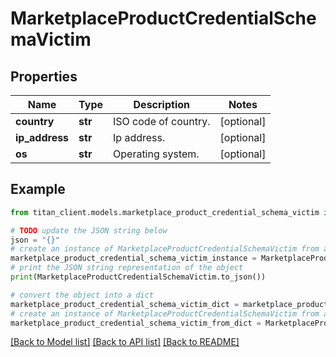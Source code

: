 # MarketplaceProductCredentialSchemaVictim


## Properties

Name | Type | Description | Notes
------------ | ------------- | ------------- | -------------
**country** | **str** | ISO code of country. | [optional] 
**ip_address** | **str** | Ip address. | [optional] 
**os** | **str** | Operating system. | [optional] 

## Example

```python
from titan_client.models.marketplace_product_credential_schema_victim import MarketplaceProductCredentialSchemaVictim

# TODO update the JSON string below
json = "{}"
# create an instance of MarketplaceProductCredentialSchemaVictim from a JSON string
marketplace_product_credential_schema_victim_instance = MarketplaceProductCredentialSchemaVictim.from_json(json)
# print the JSON string representation of the object
print(MarketplaceProductCredentialSchemaVictim.to_json())

# convert the object into a dict
marketplace_product_credential_schema_victim_dict = marketplace_product_credential_schema_victim_instance.to_dict()
# create an instance of MarketplaceProductCredentialSchemaVictim from a dict
marketplace_product_credential_schema_victim_from_dict = MarketplaceProductCredentialSchemaVictim.from_dict(marketplace_product_credential_schema_victim_dict)
```
[[Back to Model list]](../README.md#documentation-for-models) [[Back to API list]](../README.md#documentation-for-api-endpoints) [[Back to README]](../README.md)


